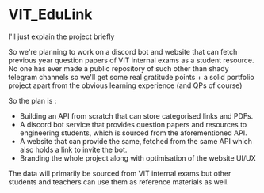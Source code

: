 
# VIT_EduLink
I'll just explain the project briefly

So we're planning to work on a discord bot and website that can fetch previous year question papers of VIT internal exams as a student resource. No one has ever made a public repository of such other than shady telegram channels so we'll get some real gratitude points + a solid portfolio project apart from the obvious learning experience (and QPs of course)

So the plan is :

- Building an API from scratch that can store categorised links and PDFs.
- A discord bot service that provides question papers and resources to engineering students, which is sourced from the aforementioned API.
- A website that can provide the same, fetched from the same API which also holds a link to invite the bot.
- Branding the whole project along with optimisation of the website UI/UX


The data will primarily be sourced from VIT internal exams but other students and teachers can use them as reference materials as well.
